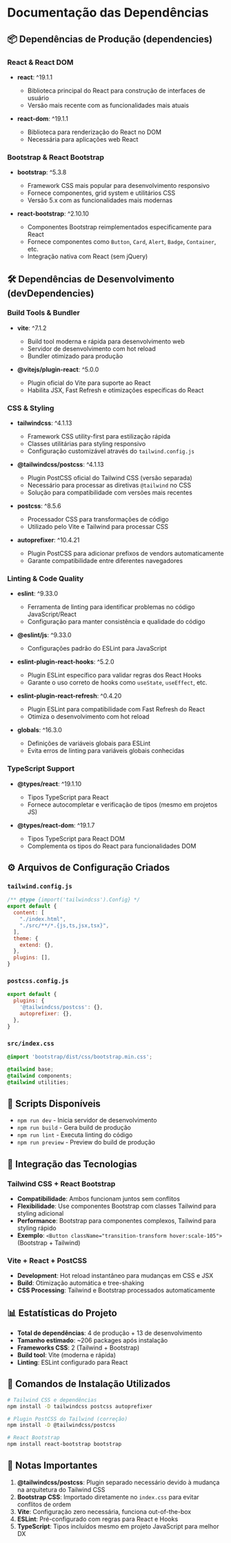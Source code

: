 # Documentação das Dependências

## 📦 Dependências de Produção (dependencies)

### React & React DOM
- **react**: ^19.1.1
  - Biblioteca principal do React para construção de interfaces de usuário
  - Versão mais recente com as funcionalidades mais atuais

- **react-dom**: ^19.1.1
  - Biblioteca para renderização do React no DOM
  - Necessária para aplicações web React

### Bootstrap & React Bootstrap
- **bootstrap**: ^5.3.8
  - Framework CSS mais popular para desenvolvimento responsivo
  - Fornece componentes, grid system e utilitários CSS
  - Versão 5.x com as funcionalidades mais modernas

- **react-bootstrap**: ^2.10.10
  - Componentes Bootstrap reimplementados especificamente para React
  - Fornece componentes como `Button`, `Card`, `Alert`, `Badge`, `Container`, etc.
  - Integração nativa com React (sem jQuery)

## 🛠️ Dependências de Desenvolvimento (devDependencies)

### Build Tools & Bundler
- **vite**: ^7.1.2
  - Build tool moderna e rápida para desenvolvimento web
  - Servidor de desenvolvimento com hot reload
  - Bundler otimizado para produção

- **@vitejs/plugin-react**: ^5.0.0
  - Plugin oficial do Vite para suporte ao React
  - Habilita JSX, Fast Refresh e otimizações específicas do React

### CSS & Styling
- **tailwindcss**: ^4.1.13
  - Framework CSS utility-first para estilização rápida
  - Classes utilitárias para styling responsivo
  - Configuração customizável através do `tailwind.config.js`

- **@tailwindcss/postcss**: ^4.1.13
  - Plugin PostCSS oficial do Tailwind CSS (versão separada)
  - Necessário para processar as diretivas `@tailwind` no CSS
  - Solução para compatibilidade com versões mais recentes

- **postcss**: ^8.5.6
  - Processador CSS para transformações de código
  - Utilizado pelo Vite e Tailwind para processar CSS

- **autoprefixer**: ^10.4.21
  - Plugin PostCSS para adicionar prefixos de vendors automaticamente
  - Garante compatibilidade entre diferentes navegadores

### Linting & Code Quality
- **eslint**: ^9.33.0
  - Ferramenta de linting para identificar problemas no código JavaScript/React
  - Configuração para manter consistência e qualidade do código

- **@eslint/js**: ^9.33.0
  - Configurações padrão do ESLint para JavaScript

- **eslint-plugin-react-hooks**: ^5.2.0
  - Plugin ESLint específico para validar regras dos React Hooks
  - Garante o uso correto de hooks como `useState`, `useEffect`, etc.

- **eslint-plugin-react-refresh**: ^0.4.20
  - Plugin ESLint para compatibilidade com Fast Refresh do React
  - Otimiza o desenvolvimento com hot reload

- **globals**: ^16.3.0
  - Definições de variáveis globais para ESLint
  - Evita erros de linting para variáveis globais conhecidas

### TypeScript Support
- **@types/react**: ^19.1.10
  - Tipos TypeScript para React
  - Fornece autocompletar e verificação de tipos (mesmo em projetos JS)

- **@types/react-dom**: ^19.1.7
  - Tipos TypeScript para React DOM
  - Complementa os tipos do React para funcionalidades DOM

## ⚙️ Arquivos de Configuração Criados

### `tailwind.config.js`
```javascript
/** @type {import('tailwindcss').Config} */
export default {
  content: [
    "./index.html",
    "./src/**/*.{js,ts,jsx,tsx}",
  ],
  theme: {
    extend: {},
  },
  plugins: [],
}
```

### `postcss.config.js`
```javascript
export default {
  plugins: {
    '@tailwindcss/postcss': {},
    autoprefixer: {},
  },
}
```

### `src/index.css`
```css
@import 'bootstrap/dist/css/bootstrap.min.css';

@tailwind base;
@tailwind components;
@tailwind utilities;
```

## 🚀 Scripts Disponíveis

- `npm run dev` - Inicia servidor de desenvolvimento
- `npm run build` - Gera build de produção
- `npm run lint` - Executa linting do código
- `npm run preview` - Preview do build de produção

## 🎯 Integração das Tecnologias

### Tailwind CSS + React Bootstrap
- **Compatibilidade**: Ambos funcionam juntos sem conflitos
- **Flexibilidade**: Use componentes Bootstrap com classes Tailwind para styling adicional
- **Performance**: Bootstrap para componentes complexos, Tailwind para styling rápido
- **Exemplo**: `<Button className="transition-transform hover:scale-105">` (Bootstrap + Tailwind)

### Vite + React + PostCSS
- **Development**: Hot reload instantâneo para mudanças em CSS e JSX
- **Build**: Otimização automática e tree-shaking
- **CSS Processing**: Tailwind e Bootstrap processados automaticamente

## 📊 Estatísticas do Projeto

- **Total de dependências**: 4 de produção + 13 de desenvolvimento
- **Tamanho estimado**: ~206 packages após instalação
- **Frameworks CSS**: 2 (Tailwind + Bootstrap)
- **Build tool**: Vite (moderna e rápida)
- **Linting**: ESLint configurado para React

## 🔧 Comandos de Instalação Utilizados

```bash
# Tailwind CSS e dependências
npm install -D tailwindcss postcss autoprefixer

# Plugin PostCSS do Tailwind (correção)
npm install -D @tailwindcss/postcss

# React Bootstrap
npm install react-bootstrap bootstrap
```

## 📝 Notas Importantes

1. **@tailwindcss/postcss**: Plugin separado necessário devido à mudança na arquitetura do Tailwind CSS
2. **Bootstrap CSS**: Importado diretamente no `index.css` para evitar conflitos de ordem
3. **Vite**: Configuração zero necessária, funciona out-of-the-box
4. **ESLint**: Pré-configurado com regras para React e Hooks
5. **TypeScript**: Tipos incluídos mesmo em projeto JavaScript para melhor DX
